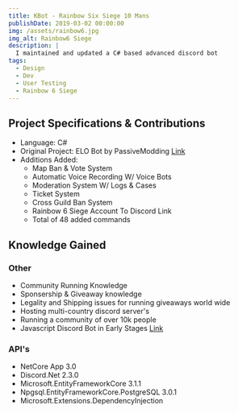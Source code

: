 ```yaml
---
title: KBot - Rainbow Six Siege 10 Mans
publishDate: 2019-03-02 00:00:00
img: /assets/rainbow6.jpg
img_alt: Rainbow6 Siege
description: |
  I maintained and updated a C# based advanced discord bot
tags:
  - Design
  - Dev
  - User Testing
  - Rainbow 6 Siege
---
```


## Project Specifications & Contributions
 - Language: C#
 - Original Project: ELO Bot by PassiveModding [Link](https://github.com/PassiveModding/RavenBOT)
 - Additions Added:
    - Map Ban & Vote System
    - Automatic Voice Recording W/ Voice Bots
    - Moderation System W/ Logs & Cases
    - Ticket System
    - Cross Guild Ban System
    - Rainbow 6 Siege Account To Discord Link
    - Total of 48 added commands

## Knowledge Gained
### Other
 - Community Running Knowledge
 - Sponsership & Giveaway knowledge
 - Legality and Shipping issues for running giveaways world wide
 - Hosting multi-country discord server's
 - Running a community of over 10k people
 - Javascript Discord Bot in Early Stages [Link](https://github.com/ItzDabbzz/ModBot/tree/master)
### API's
 - NetCore App 3.0
 - Discord.Net 2.3.0
 - Microsoft.EntityFrameworkCore 3.1.1
 - Npgsql.EntityFrameworkCore.PostgreSQL 3.0.1
 - Microsoft.Extensions.DependencyInjection